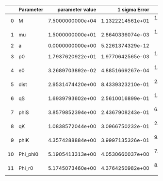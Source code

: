 |    | Parameter   |   parameter value |    1 sigma Error |     Relative Error |              SNR |
|---:|:------------|------------------:|-----------------:|-------------------:|-----------------:|
|  0 | M           |  7.5000000000e+04 | 1.1322214561e+01 |   1.5096286082e-04 | 9.2602313420e+00 |
|  1 | mu          |  1.5000000000e+01 | 2.8640336074e-03 |   1.9093557383e-04 | 9.2602313420e+00 |
|  2 | a           |  0.0000000000e+00 | 5.2261374329e-12 | inf                | 9.2602313420e+00 |
|  3 | p0          |  1.7937620922e+01 | 1.9770642565e-03 |   1.1021886710e-04 | 9.2602313420e+00 |
|  4 | e0          |  3.2689703892e-02 | 4.8851669267e-04 |   1.4944053770e-02 | 9.2602313420e+00 |
|  5 | dist        |  2.9531474420e+00 | 8.4339323210e-01 |   2.8559130510e-01 | 9.2602313420e+00 |
|  6 | qS          |  1.6939793602e+00 | 2.5610016899e-01 |   1.5118257931e-01 | 9.2602313420e+00 |
|  7 | phiS        |  3.8579852394e+00 | 2.4367908243e-01 |   6.3162264060e-02 | 9.2602313420e+00 |
|  8 | qK          |  1.0838572044e+00 | 3.0966750232e-01 |   2.8570876409e-01 | 9.2602313420e+00 |
|  9 | phiK        |  4.3574288884e+00 | 3.9997135326e-01 |   9.1790678288e-02 | 9.2602313420e+00 |
| 10 | Phi_phi0    |  5.1905413313e+00 | 4.0530660037e+00 |   7.8085612751e-01 | 9.2602313420e+00 |
| 11 | Phi_r0      |  5.1745073460e+00 | 4.3764250982e+00 |   8.4576652532e-01 | 9.2602313420e+00 |